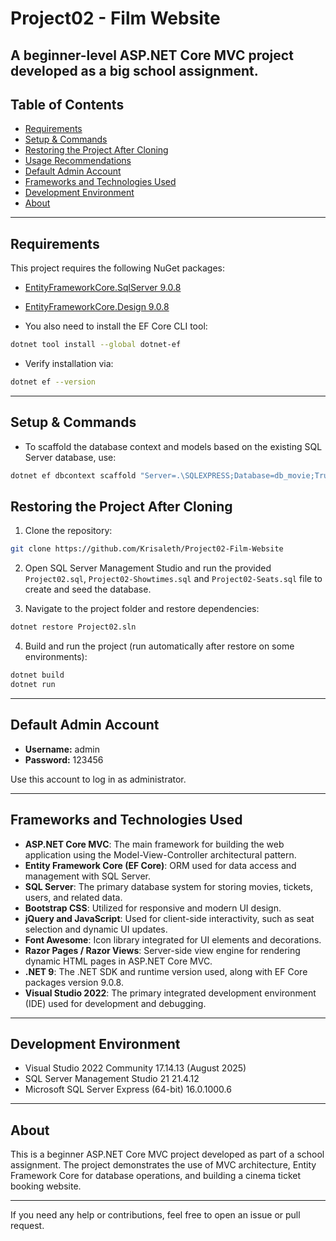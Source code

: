 # Project02 - Film Website

A beginner-level ASP.NET Core MVC project developed as a big school assignment.
---

## Table of Contents

- [Requirements](#requirements)  
- [Setup & Commands](#setup--commands)  
- [Restoring the Project After Cloning](#restoring-the-project-after-cloning)  
- [Usage Recommendations](#usage-recommendations)  
- [Default Admin Account](#default-admin-account)  
- [Frameworks and Technologies Used](#frameworks-and-technologies-used)  
- [Development Environment](#development-environment)  
- [About](#about)

---

## Requirements

This project requires the following NuGet packages:

- [EntityFrameworkCore.SqlServer 9.0.8](https://www.nuget.org/packages/Microsoft.EntityFrameworkCore.SqlServer/9.0.8?_src=template)
- [EntityFrameworkCore.Design 9.0.8](https://www.nuget.org/packages/Microsoft.EntityFrameworkCore.Design/)

- You also need to install the EF Core CLI tool:
```bash
dotnet tool install --global dotnet-ef
```

- Verify installation via:
```bash
dotnet ef --version
```
---

## Setup & Commands

- To scaffold the database context and models based on the existing SQL Server database, use:

```bash
dotnet ef dbcontext scaffold "Server=.\SQLEXPRESS;Database=db_movie;Trusted_Connection=True;TrustServerCertificate=True" Microsoft.EntityFrameworkCore.SqlServer --context AppDbContext --context-dir Data -o Models --data-annotations --use-database-names --no-onconfiguring --force
```

## Restoring the Project After Cloning

1. Clone the repository:
```bash
git clone https://github.com/Krisaleth/Project02-Film-Website
```

2. Open SQL Server Management Studio and run the provided `Project02.sql`, `Project02-Showtimes.sql` and `Project02-Seats.sql` file to create and seed the database.

3. Navigate to the project folder and restore dependencies:
```bash
dotnet restore Project02.sln
```


4. Build and run the project (run automatically after restore on some environments):
```bash
dotnet build
dotnet run
```
---

## Default Admin Account

- **Username:** admin  
- **Password:** 123456  

Use this account to log in as administrator.

---

## Frameworks and Technologies Used

- **ASP.NET Core MVC**: The main framework for building the web application using the Model-View-Controller architectural pattern.  
- **Entity Framework Core (EF Core)**: ORM used for data access and management with SQL Server.  
- **SQL Server**: The primary database system for storing movies, tickets, users, and related data.  
- **Bootstrap CSS**: Utilized for responsive and modern UI design.  
- **jQuery and JavaScript**: Used for client-side interactivity, such as seat selection and dynamic UI updates.  
- **Font Awesome**: Icon library integrated for UI elements and decorations.  
- **Razor Pages / Razor Views**: Server-side view engine for rendering dynamic HTML pages in ASP.NET Core MVC.  
- **.NET 9**: The .NET SDK and runtime version used, along with EF Core packages version 9.0.8.  
- **Visual Studio 2022**: The primary integrated development environment (IDE) used for development and debugging.

---

## Development Environment

- Visual Studio 2022 Community 17.14.13 (August 2025)  
- SQL Server Management Studio 21 21.4.12  
- Microsoft SQL Server Express (64-bit) 16.0.1000.6  

---

## About

This is a beginner ASP.NET Core MVC project developed as part of a school assignment. The project demonstrates the use of MVC architecture, Entity Framework Core for database operations, and building a cinema ticket booking website.

---

If you need any help or contributions, feel free to open an issue or pull request.